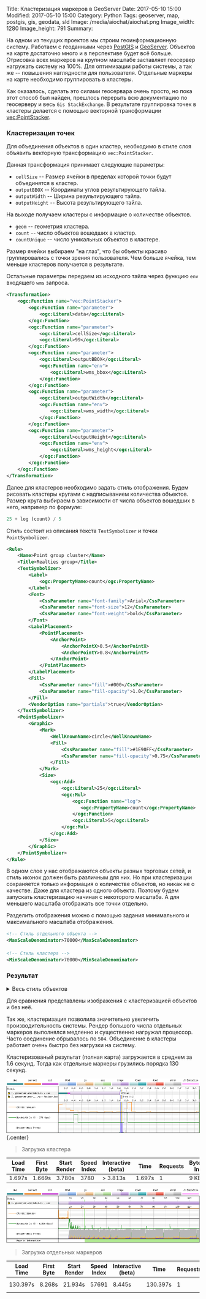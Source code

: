 Title: Кластеризация маркеров в GeoServer
Date: 2017-05-10 15:00
Modified: 2017-05-10 15:00
Category: Python
Tags: geoserver, map, postgis, gis, geodata, sld
Image: /media/aiochat/aiochat.png
Image_width: 1280
Image_height: 791
Summary:


На одном из текущих проектов мы строим геоинформационную систему.
Работаем с геоданными через [PostGIS](http://postgis.net/)
и [GeoServer](http://geoserver.org/). Объектов на карте достаточно много
и в перспективе будет всё больше. Отрисовка всех маркеров на крупном масштабе
заставляет геосервер нагружать систему на 100%. Для оптимизации работы системы,
а так же -- повышения наглядности для пользователя. Отдельные маркеры на карте
необходимо группировать в кластеры.

Как оказалось, сделать это силами геосервара очень просто,
но пока этот способ был найден, прешлось перерыть
всю документацию по геосерверу и весь `Gis StackExchange`. В результате
группировка точек в кластеры делается с помощью векторной трансформации
[vec:PointStacker](http://docs.geoserver.org/latest/en/user/styling/ysld/reference/transforms.html#point-stacker).

<link rel="stylesheet" href="/extra/wbt/comparator.css">
<script src="/extra/wbt/comparator.js"></script>

### Кластеризация точек

Для объединения объектов в один кластер, необходимо в стиле слоя объявить
векторную трансформацию `vec:PointStacker`.

Данная трансформация принимает следующие параметры:

- `cellSize` -- Размер ячейки в пределах которой точки будут объединятся в кластер.
- `outputBBOX` -- Координаты углов результирующего тайла.
- `outputWidth` -- Ширина результирующего тайла.
- `outputHeight` -- Высота результирующего тайла.

На выходе получаем кластеры с информацие о количестве объектов.

- `geom` -- геометрия кластера.
- `count` -- число объектов вошедших в кластер.
- `countUnique` -- число уникальных объектов в кластере.

Размер ячейки выбираем "на глаз", что бы объекты красиво группировались
с точки зрения пользователя. Чем больше ячейка, тем меньше кластеров
получается в результате.

Остальные параметры передаем из исходного тайла через функцию `env`
входящего `wms` запроса.

```xml
<Transformation>
    <ogc:Function name="vec:PointStacker">
        <ogc:Function name="parameter">
            <ogc:Literal>data</ogc:Literal>
        </ogc:Function>
        <ogc:Function name="parameter">
            <ogc:Literal>cellSize</ogc:Literal>
            <ogc:Literal>99</ogc:Literal>
        </ogc:Function>
        <ogc:Function name="parameter">
            <ogc:Literal>outputBBOX</ogc:Literal>
            <ogc:Function name="env">
                <ogc:Literal>wms_bbox</ogc:Literal>
            </ogc:Function>
        </ogc:Function>
        <ogc:Function name="parameter">
            <ogc:Literal>outputWidth</ogc:Literal>
            <ogc:Function name="env">
                <ogc:Literal>wms_width</ogc:Literal>
            </ogc:Function>
        </ogc:Function>
        <ogc:Function name="parameter">
            <ogc:Literal>outputHeight</ogc:Literal>
            <ogc:Function name="env">
                <ogc:Literal>wms_height</ogc:Literal>
            </ogc:Function>
        </ogc:Function>
    </ogc:Function>
</Transformation>
```

Далее для кластеров необходимо задать стиль отображения. Будем рисовать
кластеры кругами с надписыванием количества объектов. Размер круга выбираем
в зависимости от числа объектов вошедших в него, например по формуле:

```python
25 + log (count) / 5
```

Стиль состоит из описания текста `TextSymbolizer` и точки `PointSymbolizer`.

```xml
<Rule>
    <Name>Point group cluster</Name>
    <Title>Realties group</Title>
    <TextSymbolizer>
        <Label>
            <ogc:PropertyName>count</ogc:PropertyName>
        </Label>
        <Font>
            <CssParameter name="font-family">Arial</CssParameter>
            <CssParameter name="font-size">12</CssParameter>
            <CssParameter name="font-weight">bold</CssParameter>
        </Font>
        <LabelPlacement>
            <PointPlacement>
                <AnchorPoint>
                    <AnchorPointX>0.5</AnchorPointX>
                    <AnchorPointY>0.8</AnchorPointY>
                </AnchorPoint>
            </PointPlacement>
        </LabelPlacement>
        <Fill>
            <CssParameter name="fill">#000</CssParameter>
            <CssParameter name="fill-opacity">1.0</CssParameter>
        </Fill>
        <VendorOption name="partials">true</VendorOption>
    </TextSymbolizer>
    <PointSymbolizer>
        <Graphic>
            <Mark>
                <WellKnownName>circle</WellKnownName>
                <Fill>
                    <CssParameter name="fill">#1E90FF</CssParameter>
                    <CssParameter name="fill-opacity">0.75</CssParameter>
                </Fill>
            </Mark>
            <Size>
                <ogc:Add>
                    <ogc:Literal>25</ogc:Literal>
                    <ogc:Mul>
                        <ogc:Function name="log">
                           <ogc:PropertyName>count</ogc:PropertyName>
                        </ogc:Function>
                        <ogc:Literal>5</ogc:Literal>
                    </ogc:Mul>
                </ogc:Add>
            </Size>
        </Graphic>
    </PointSymbolizer>
</Rule>
```

В одном слое у нас отображаются объекты разных торговых сетей,
и стиль иконок должен быть различным для них.
Но при кластеризации сохраняется только информация о количестве объектов,
но никак не о качестве. Даже для кластера из одного объекта.
Поэтому будем запускать кластеризацию начиная с некоторого масштаба.
А для меньшего масштаба отображать все точки отдельно.

Разделить отображения можно с помощью задания минимального
и максимального масштаба отображения.

```xml
<!-- Стиль отдельного объекта -->
<MaxScaleDenominator>70000</MaxScaleDenominator>

<!-- Стиль кластера -->
<MinScaleDenominator>70000</MinScaleDenominator>
```

### Результат

<details>
    <summary>Весь стиль объектов</summary>

```xml
<?xml version="1.0" encoding="UTF-8"?>
<StyledLayerDescriptor version="1.0.0"
    xmlns="http://www.opengis.net/sld"
    xmlns:ogc="http://www.opengis.net/ogc"
    xmlns:xlink="http://www.w3.org/1999/xlink"
    xmlns:xsi="http://www.w3.org/2001/XMLSchema-instance"
    xsi:schemaLocation="http://www.opengis.net/sld http://schemas.opengis.net/sld/1.0.0/StyledLayerDescriptor.xsd">
    <NamedLayer>
        <Name>Realties</Name>
        <UserStyle>
            <Name>Realties</Name>
            <Title>Realties objects icons</Title>
            <Abstract>SVG styles for realties objects</Abstract>

            <FeatureTypeStyle>
                <Rule>
                    <MaxScaleDenominator>70000</MaxScaleDenominator>
                    <Title>Realty</Title>
                    <PointSymbolizer>
                        <Graphic>
                            <ExternalGraphic>
                                <OnlineResource
                                    xlink:type="simple"
                                    xlink:href="./img/${logo_name}.svg" />
                                <Format>image/svg+xml</Format>
                            </ExternalGraphic>
                            <Size>
                                <ogc:Literal>35</ogc:Literal>
                            </Size>
                        </Graphic>
                    </PointSymbolizer>
                </Rule>
            </FeatureTypeStyle>

            <FeatureTypeStyle>
                <Transformation>
                    <ogc:Function name="vec:PointStacker">
                        <ogc:Function name="parameter">
                            <ogc:Literal>data</ogc:Literal>
                        </ogc:Function>
                        <ogc:Function name="parameter">
                            <ogc:Literal>cellSize</ogc:Literal>
                            <ogc:Literal>99</ogc:Literal>
                        </ogc:Function>
                        <ogc:Function name="parameter">
                            <ogc:Literal>outputBBOX</ogc:Literal>
                            <ogc:Function name="env">
                                <ogc:Literal>wms_bbox</ogc:Literal>
                            </ogc:Function>
                        </ogc:Function>
                        <ogc:Function name="parameter">
                            <ogc:Literal>outputWidth</ogc:Literal>
                            <ogc:Function name="env">
                                <ogc:Literal>wms_width</ogc:Literal>
                            </ogc:Function>
                        </ogc:Function>
                        <ogc:Function name="parameter">
                            <ogc:Literal>outputHeight</ogc:Literal>
                            <ogc:Function name="env">
                                <ogc:Literal>wms_height</ogc:Literal>
                            </ogc:Function>
                        </ogc:Function>
                    </ogc:Function>
                </Transformation>

                <Rule>
                    <MinScaleDenominator>70000</MinScaleDenominator>
                    <Name>Point group cluster</Name>
                    <Title>Realties group</Title>
                    <TextSymbolizer>
                        <Label>
                            <ogc:PropertyName>count</ogc:PropertyName>
                        </Label>
                        <Font>
                            <CssParameter name="font-family">Arial</CssParameter>
                            <CssParameter name="font-size">12</CssParameter>
                            <CssParameter name="font-weight">bold</CssParameter>
                        </Font>
                        <LabelPlacement>
                            <PointPlacement>
                                <AnchorPoint>
                                    <AnchorPointX>0.5</AnchorPointX>
                                    <AnchorPointY>0.8</AnchorPointY>
                                </AnchorPoint>
                            </PointPlacement>
                        </LabelPlacement>
                        <Fill>
                            <CssParameter name="fill">#000</CssParameter>
                            <CssParameter name="fill-opacity">1.0</CssParameter>
                        </Fill>
                        <VendorOption name="partials">true</VendorOption>
                    </TextSymbolizer>
                    <PointSymbolizer>
                        <Graphic>
                            <Mark>
                                <WellKnownName>circle</WellKnownName>
                                <Fill>
                                    <CssParameter name="fill">#1E90FF</CssParameter>
                                    <CssParameter name="fill-opacity">0.75</CssParameter>
                                </Fill>
                            </Mark>
                            <Size>
                                <ogc:Add>
                                    <ogc:Literal>25</ogc:Literal>
                                    <ogc:Mul>
                                        <ogc:Function name="log">
                                           <ogc:PropertyName>count</ogc:PropertyName>
                                        </ogc:Function>
                                        <ogc:Literal>5</ogc:Literal>
                                    </ogc:Mul>
                                </ogc:Add>
                            </Size>
                        </Graphic>
                    </PointSymbolizer>
                </Rule>
            </FeatureTypeStyle>

        </UserStyle>
    </NamedLayer>
</StyledLayerDescriptor>
```

</details>


Для сравнения представлены изображения с кластеризацией объектов и без неё.

<div id='map'></div>

<div id='map-zoom'></div>

<script>
$("#map").wbtComparator({
    // direction: "horizontal",
    src: ["/media/pointstacker/cluster.png", "/media/pointstacker/objects.png"],
    timeout: false
});
$("#map-zoom").wbtComparator({
    // direction: "horizontal",
    src: ["/media/pointstacker/zoom-cluster.png", "/media/pointstacker/zoom-objects.png"],
    timeout: false
});
$('table').addClass('table');
</script>

Так же, кластеризация позволила значительно увеличить производительность системы.
Рендер большого числа отдельных маркеров выполнялся медленно и существенно
нагружал процессор. Часто соединение обрывалось по `504`.
Объединение в кластеры работает очень быстро без нагрузки на систему.

Кластеризованый результат (полная карта) загружается в среднем за 1.6 секунд.
Тогда как отдельные маркеры грузились порядка 130 секунд.

![waterfall cluster](/media/pointstacker/waterfall-cluster.png){.center}
> Загрузка кластера

Load Time | First Byte | Start Render | Speed Index | Interactive (beta) | Time | Requests | Bytes In
--------- | ---------- | ------------ | ----------- | ------------------ | ---- | -------- | --------
  1.697s  |   1.669s   |     3.780s   |     3780    |       > 3.813s     |1.697s|     1    |   9 KB

![waterfall points](/media/pointstacker/waterfall-points.png)
> Загрузка отдельных маркеров

Load Time | First Byte | Start Render | Speed Index | Interactive (beta) | Time | Requests | Bytes In
--------- | ---------- | ------------ | ----------- | ------------------ | ---- | -------- | --------
 130.397s |   8.268s   |    21.934s   |     57691   |        8.445s      |130.397s |  1    | 960 KB
